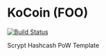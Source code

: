 KoCoin (FOO)
===========

[![Build Status](https://travis-ci.org/RazorLove/kocoin.png?branch=master)](https://travis-ci.org/RazorLove/kocoin)


Scrypt Hashcash PoW Template